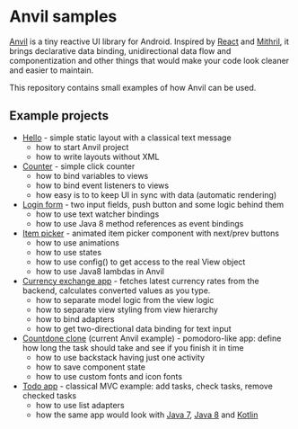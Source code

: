 # Anvil samples

[Anvil][1] is a tiny reactive UI library for Android. Inspired by [React][2]
and [Mithril][3], it brings declarative data binding, unidirectional data flow
and componentization and other things that would make your code look cleaner
and easier to maintain.

This repository contains small examples of how Anvil can be used.

## Example projects

* [Hello][4] - simple static layout with a classical text message
	- how to start Anvil project
	- how to write layouts without XML
* [Counter][5] - simple click counter
	- how to bind variables to views
	- how to bind event listeners to views
	- how easy is to to keep UI in sync with data (automatic rendering)
* [Login form][6] - two input fields, push button and some logic behind them
	- how to use text watcher bindings
	- how to use Java 8 method references as event bindings
* [Item picker][7] - animated item picker component with next/prev buttons
	- how to use animations
	- how to use states
	- how to use config() to get access to the real View object
	- how to use Java8 lambdas in Anvil
* [Currency exchange app][8] - fetches latest currency rates from the backend, calculates converted values as you type.
	- how to separate model logic from the view logic
	- how to separate view styling from view hierarchy
	- how to bind adapters
	- how to get two-directional data binding for text input
* [Countdone clone][9] (current Anvil example) - pomodoro-like app: define how long the task should take and see if you finish it in time
	- how to use backstack having just one activity
	- how to save component state
	- how to use custom fonts and icon fonts
* [Todo app][11] - classical MVC example: add tasks, check tasks, remove checked tasks
	- how to use list adapters
	- how the same app would look with [Java 7][10], [Java 8][11] and [Kotlin][12]

[1]: https://github.com/zserge/anvil/
[2]: http://facebook.github.io/react/
[3]: http://mithril.js.org/

[4]: ./hello
[5]: ./counter
[6]: ./login
[7]: ./anim-picker
[8]: ./currency
[9]: ./countdone
[10]: ./todo
[11]: ./todo-java8
[12]: ./todo-kotlin
